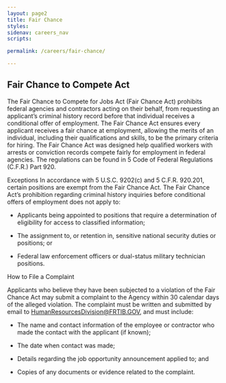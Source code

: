 ```yaml
---
layout: page2
title: Fair Chance
styles:
sidenav: careers_nav
scripts:

permalink: /careers/fair-chance/

---
```


## Fair Chance to Compete Act

The Fair Chance to Compete for Jobs Act (Fair Chance Act) prohibits federal agencies and contractors acting on their behalf, from requesting an applicant’s criminal history record before that individual receives a conditional offer of employment. The Fair Chance Act ensures every applicant receives a fair chance at employment, allowing the merits of an individual, including their qualifications and skills, to be the primary criteria for hiring. The Fair Chance Act was designed help qualified workers with arrests or conviction records compete fairly for employment in federal agencies. The regulations can be found in 5 Code of Federal Regulations (C.F.R.) Part 920.

Exceptions In accordance with 5 U.S.C. 9202(c) and 5 C.F.R. 920.201, certain positions are exempt from the Fair Chance Act. The Fair Chance Act’s prohibition regarding criminal history inquiries before conditional offers of employment does not apply to:

* Applicants being appointed to positions that require a determination of eligibility for access to classified information;

* The assignment to, or retention in, sensitive national security duties or positions; or

* Federal law enforcement officers or dual-status military technician positions.

How to File a Complaint

Applicants who believe they have been subjected to a violation of the Fair Chance Act may submit a complaint to the Agency within 30 calendar days of the alleged violation. 
The complaint must be written and submitted by email to HumanResourcesDivision@FRTIB.GOV, and must include:

* The name and contact information of the employee or contractor who made the contact with the applicant (if known);

* The date when contact was made;

* Details regarding the job opportunity announcement applied to; and

* Copies of any documents or evidence related to the complaint.

<!-- CONTENT END -->
